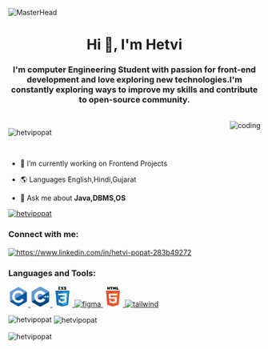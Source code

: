 ![MasterHead](https://www.digitalsolutionservices.com/img/services/web%20development.gif)
<h1 align="center">Hi 👋, I'm Hetvi</h1>
<h3 align="center">I'm computer Engineering Student with passion for front-end development and love exploring new technologies.I'm constantly exploring ways to improve my skills and contribute to open-source community.</h3>
<br>
<img align="right" alt="coding" src="https://th.bing.com/th/id/OIG3.UeLrdAvO_Gr1z5lYsRcM?w=270&h=270&c=6&r=0&o=5&dpr=1.5&pid=ImgGn>"
<br>

<p align="left"> <img src="https://komarev.com/ghpvc/?username=hetvipopat&label=Profile%20views&color=0e75b6&style=flat" alt="hetvipopat" /> </p>
<br>

- 🔭 I’m currently working on Frontend Projects

- 🌎 Languages English,Hindi,Gujarat

- 💬 Ask me about **Java,DBMS,OS**

<p align="left"> <a href="https://github.com/ryo-ma/github-profile-trophy"><img src="https://github-profile-trophy.vercel.app/?username=hetvipopat" alt="hetvipopat" /></a> </p>



<h3 align="left">Connect with me:</h3>
<p align="left">
<a href="https://linkedin.com/in/https://www.linkedin.com/in/hetvi-popat-283b49272" target="blank"><img align="center" src="https://raw.githubusercontent.com/rahuldkjain/github-profile-readme-generator/master/src/images/icons/Social/linked-in-alt.svg" alt="https://www.linkedin.com/in/hetvi-popat-283b49272" height="30" width="40" /></a>
</p>

<h3 align="left">Languages and Tools:</h3>
<p align="left"> <a href="https://www.cprogramming.com/" target="_blank" rel="noreferrer"> <img src="https://raw.githubusercontent.com/devicons/devicon/master/icons/c/c-original.svg" alt="c" width="40" height="40"/> </a> <a href="https://www.w3schools.com/cpp/" target="_blank" rel="noreferrer"> <img src="https://raw.githubusercontent.com/devicons/devicon/master/icons/cplusplus/cplusplus-original.svg" alt="cplusplus" width="40" height="40"/> </a> <a href="https://www.w3schools.com/css/" target="_blank" rel="noreferrer"> <img src="https://raw.githubusercontent.com/devicons/devicon/master/icons/css3/css3-original-wordmark.svg" alt="css3" width="40" height="40"/> </a> <a href="https://www.figma.com/" target="_blank" rel="noreferrer"> <img src="https://www.vectorlogo.zone/logos/figma/figma-icon.svg" alt="figma" width="40" height="40"/> </a> <a href="https://www.w3.org/html/" target="_blank" rel="noreferrer"> <img src="https://raw.githubusercontent.com/devicons/devicon/master/icons/html5/html5-original-wordmark.svg" alt="html5" width="40" height="40"/> </a> <a href="https://tailwindcss.com/" target="_blank" rel="noreferrer"> <img src="https://www.vectorlogo.zone/logos/tailwindcss/tailwindcss-icon.svg" alt="tailwind" width="40" height="40"/> </a> </p>

<p><img align="left" src="https://github-readme-stats.vercel.app/api/top-langs?username=hetvipopat&show_icons=true&locale=en&layout=compact" alt="hetvipopat" /></p>

<p>&nbsp;<img align="center" src="https://github-readme-stats.vercel.app/api?username=hetvipopat&show_icons=true&locale=en" alt="hetvipopat" /></p>

<p><img align="center" src="https://github-readme-streak-stats.herokuapp.com/?user=hetvipopat&" alt="hetvipopat" /></p>
